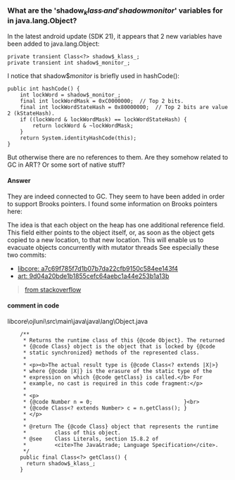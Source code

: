 









### What are the 'shadow$_klass_' and 'shadow$_monitor_' variables for in java.lang.Object?

In the latest android update (SDK 21), it appears that 2 new variables have been added to java.lang.Object:
```
private transient Class<?> shadow$_klass_;
private transient int shadow$_monitor_;
```
I notice that shadow$_monitor_ is briefly used in hashCode():
```
public int hashCode() {
    int lockWord = shadow$_monitor_;
    final int lockWordMask = 0xC0000000;  // Top 2 bits.
    final int lockWordStateHash = 0x80000000;  // Top 2 bits are value 2 (kStateHash).
    if ((lockWord & lockWordMask) == lockWordStateHash) {
        return lockWord & ~lockWordMask;
    }
    return System.identityHashCode(this);
}
```
But otherwise there are no references to them. Are they somehow related to GC in ART? Or some sort of native stuff?

#### Answer
They are indeed connected to GC. They seem to have been added in order to support Brooks pointers. I found some information on Brooks pointers here:

The idea is that each object on the heap has one additional reference field. This field either points to the object itself, or, as soon as the object gets copied to a new location, to that new location. This will enable us to evacuate objects concurrently with mutator threads
See especially these two commits:

* [libcore: a7c69f785f7d1b07b7da22cfb9150c584ee143f4](https://android.googlesource.com/platform/libcore/+/a7c69f785f7d1b07b7da22cfb9150c584ee143f4)
* [art: 9d04a20bde1b1855cefc64aebc1a44e253b1a13b](https://android.googlesource.com/platform/art/+/9d04a20bde1b1855cefc64aebc1a44e253b1a13b)

> [from stackoverflow](http://stackoverflow.com/questions/26933888/what-are-the-shadow-klass-and-shadow-monitor-variables-for-in-java-lang)

#### comment in code
libcore\ojluni\src\main\java\java\lang\Object.java
```
    /**
     * Returns the runtime class of this {@code Object}. The returned
     * {@code Class} object is the object that is locked by {@code
     * static synchronized} methods of the represented class.
     *
     * <p><b>The actual result type is {@code Class<? extends |X|>}
     * where {@code |X|} is the erasure of the static type of the
     * expression on which {@code getClass} is called.</b> For
     * example, no cast is required in this code fragment:</p>
     *
     * <p>
     * {@code Number n = 0;                             }<br>
     * {@code Class<? extends Number> c = n.getClass(); }
     * </p>
     *
     * @return The {@code Class} object that represents the runtime
     *         class of this object.
     * @see    Class Literals, section 15.8.2 of
     *         <cite>The Java&trade; Language Specification</cite>.
     */
    public final Class<?> getClass() {
      return shadow$_klass_;
    }
```